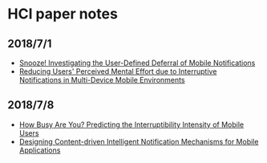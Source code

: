 # HCI paper notes

## 2018/7/1
- [Snooze! Investigating the User-Defined Deferral of Mobile Notifications](https://github.com/dimension4TW/paper_notes/blob/master/notes/Snooze!%20Investigating%20the%20User-Defined%20Deferral%20of%20Mobile%20Notifications.md#snooze-investigating-the-user-defined-deferral-of-mobile-notifications)
- [Reducing Users' Perceived Mental Effort due to Interruptive Notifications in Multi-Device Mobile Environments](https://github.com/dimension4TW/paper_notes/blob/master/notes/Reducing%20Users%E2%80%99%20Perceived%20Mental%20Effort%20due%20to%20Interruptive%20Notifications%20in%20Multi-Device%20Mobile%20Environments.md)

## 2018/7/8
- [How Busy Are You? Predicting the Interruptibility Intensity of Mobile Users](https://github.com/dimension4TW/paper_notes/blob/master/notes/How%20Busy%20Are%20You_%20Predicting%20the%20Interruptibility%20%20Intensity%20of%20Mobile%20Users.md)
- [Designing Content-driven Intelligent Notification Mechanisms for Mobile Applications](https://github.com/dimension4TW/paper_notes/blob/master/notes/Designing%20Content-driven%20Intelligent%20Notification%20Mechanisms%20for%20Mobile%20Applications.md)

